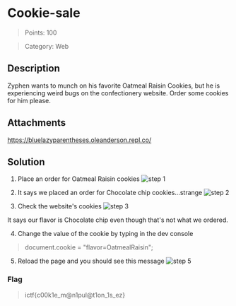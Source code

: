 # Cookie-sale

> Points: 100

> Category: Web

## Description
Zyphen wants to munch on his favorite Oatmeal Raisin Cookies, but he is experiencing weird bugs on the confectionery website. Order some cookies for him please.

## Attachments
https://bluelazyparentheses.oleanderson.repl.co/

## Solution

1. Place an order for Oatmeal Raisin cookies
![step 1](https://i.imgur.com/JMXd774.png)

2. It says we placed an order for Chocolate chip cookies...strange
![step 2](https://i.imgur.com/tuCxtGK.png)

3. Check the website's cookies
![step 3](https://i.imgur.com/ss8Oc23.png)

It says our flavor is Chocolate chip even though that's not what we ordered.

4. Change the value of the cookie by typing in the dev console

> document.cookie = "flavor=OatmealRaisin";

5. Reload the page and you should see this message
![step 5](https://i.imgur.com/6OAeYhi.png)


### Flag
> ictf{c00k1e_m@n1pul@t1on_1s_ez}

